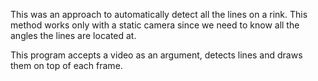 This was an approach to automatically detect all the lines on a rink.
This method works only with a static camera since we need to know all the angles the lines are located at.

This program accepts a video as an argument, detects lines and draws them on top of each frame.
